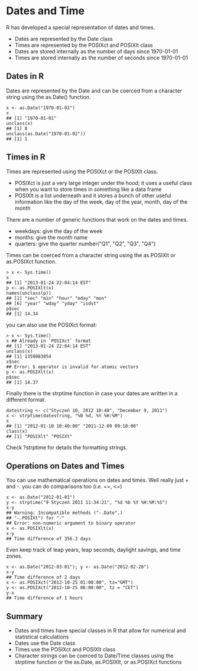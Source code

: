 Dates and Time
==============

R has developed a special representation of dates and times.

* Dates are represented by the Date class
* Times are represented by the POSIXct and POSIXlt class
* Dates are stored internally as the number of days since 1970-01-01
* Times are stored internally as the number of seconds since 1970-01-01


Dates in R
----------

Dates are represented by the Date and can be coerced from a character string using the as.Date() function.

	x <- as.Date("1970-01-01")
	x
	## [1] "1970-01-01"
	unclass(x)
	## [1] 0
	unclass(as.Date("1970-01-02"))
	## [1] 1


Times in R
----------

Times are represented using the POSIXct or the POSIXlt class.

* POSIXct is just a very large integer under the hood; it uses a useful class when you want to store times in something like a data frame
* POSIXlt is a list underneath and it stores a bunch of other useful information like the day of the week, day of the year, month, day of the month

There are a number of generic functions that work on the dates and times.

* weekdays: give the day of the week
* months: give the month name
* quarters: give the quarter number("Q1", "Q2", "Q3", "Q4")

Times can be coerced from a character string using the as.POSIXlt or as.POSIXct function.

	> x <- Sys.time()
	x
	## [1] "2013-01-24 22:04:14 EST"
	p <- as.POSIXlt(x)
	names(unclass(p))
	## [1] "sec" "min" "hour" "mday" "mon"
	## [6] "year" "wday" "yday" "isdst"
	p$sec
	## [1] 14.34

you can also use the POSIXct format:

	> x <- Sys.time()
	x ## Already in `POSIXct` format
	## [1] "2013-01-24 22:04:14 EST"
	unclass(x)
	## [1] 1359083054
	x$sec
	## Error: $ operator is invalid for atomic vectors
	p <- as.POSIXlt(x)
	p$sec
	## [1] 14.37

Finally there is the strptime function in case your dates are written in a different format.

	datestring <- c("Styczeń 10, 2012 10:40", "December 9, 2011")
	x <- strptime(datestring, "%B %d, %Y %H:%M")
	x
	## [1] "2012-01-10 10:40:00" "2011-12-09 09:10:00"
	class(x)
	## [1] "POSIXlt" "POSIXt"

Check ?strptime for details the formatting strings.


Operations on Dates and Times
-----------------------------

You can use mathematical operations on dates and times. Well really just + and -. you can do comparisons too (_i.e._ ==, <=)

	x <- as.Date("2012-01-01")
	y <- strptime("9 Styczeń 2011 11:34:21", "%d %b %Y %H:%M:%S")
	x-y
	## Warning: Incompatible methods ("-.Date",)
	## "-.POSIXt") for "-"
	## Error: non-numeric argument to binary operator
	x <- as.POSIXlt(x)
	x-y
	## Time difference of 356.3 days

Even keep track of leap years, leap seconds, daylight savings, and time zones.

	x <- as.Date("2012-03-01"); y <- as.Date("2012-02-28")
	x-y
	## Time difference of 2 days
	x <- as.POSIXct("2012-10-25 01:00:00", tz="GMT")
	y <- as.POSIXct("2012-10-25 06:00:00", tz = "CET")
	y-x
	## Time difference of 1 hours

Summary
-------

* Dates and times have special classes in R that allow for numerical and statistical calculations
* Dates use the Date class
* Times use the POSIXct and POSIXlt class
* Character strings can be coerced to Date/Time classes using the strptime function or the as.Date, as.POSIXlt, or as.POSIXct functions